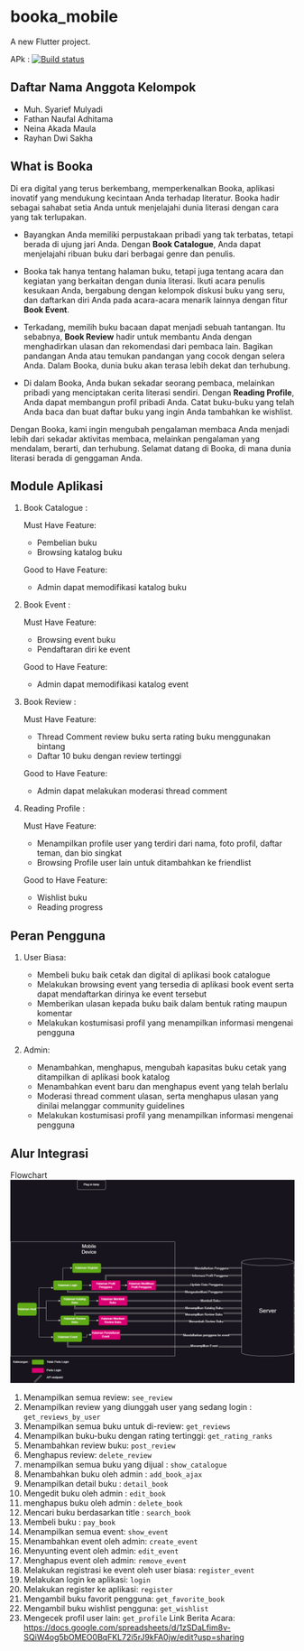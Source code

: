 # booka_mobile

A new Flutter project.

APk : [![Build status](https://build.appcenter.ms/v0.1/apps/c954c151-659d-4acd-b916-c08eda1494a6/branches/master/badge)](https://appcenter.ms)

## Daftar Nama Anggota Kelompok
- Muh. Syarief Mulyadi
- Fathan  Naufal Adhitama
- Neina Akada Maula
- Rayhan Dwi Sakha

## What is Booka
Di era digital yang terus berkembang, memperkenalkan Booka, aplikasi inovatif yang mendukung kecintaan Anda terhadap literatur. Booka hadir sebagai sahabat setia Anda untuk menjelajahi dunia literasi dengan cara yang tak terlupakan.

   - Bayangkan Anda memiliki perpustakaan pribadi yang tak terbatas, tetapi berada di ujung jari Anda. Dengan **Book Catalogue**, Anda dapat menjelajahi ribuan buku dari berbagai genre dan penulis. 

   - Booka tak hanya tentang halaman buku, tetapi juga tentang acara dan kegiatan yang berkaitan dengan dunia literasi. Ikuti acara penulis kesukaan Anda, bergabung dengan kelompok diskusi buku yang seru, dan daftarkan diri Anda pada acara-acara menarik lainnya dengan fitur **Book Event**.

   - Terkadang, memilih buku bacaan dapat menjadi sebuah tantangan. Itu sebabnya, **Book Review** hadir untuk membantu Anda dengan menghadirkan ulasan dan rekomendasi dari pembaca lain. Bagikan pandangan Anda atau temukan pandangan yang cocok dengan selera Anda. Dalam Booka, dunia buku akan terasa lebih dekat dan terhubung.

   - Di dalam Booka, Anda bukan sekadar seorang pembaca, melainkan pribadi yang menciptakan cerita literasi sendiri. Dengan **Reading Profile**, Anda dapat membangun profil pribadi Anda. Catat buku-buku yang telah Anda baca dan buat daftar buku yang ingin Anda tambahkan ke wishlist. 

Dengan Booka, kami ingin mengubah pengalaman membaca Anda menjadi lebih dari sekadar aktivitas membaca, melainkan pengalaman yang mendalam, berarti, dan terhubung. Selamat datang di Booka, di mana dunia literasi berada di genggaman Anda.

## Module Aplikasi
1. Book Catalogue :

   Must Have Feature:
      - Pembelian buku
      - Browsing katalog buku

   Good to Have Feature:
      - Admin dapat memodifikasi katalog buku
   
2. Book Event :

   Must Have Feature:
      - Browsing event buku
      - Pendaftaran diri ke event

   Good to Have Feature: 
      - Admin dapat memodifikasi katalog event
   
3. Book Review :   

   Must Have Feature:
      - Thread Comment review buku serta rating buku menggunakan bintang
      - Daftar 10 buku dengan review tertinggi

   Good to Have Feature: 
      - Admin dapat melakukan moderasi thread comment
   
4. Reading Profile :

   Must Have Feature:
      - Menampilkan profile user yang terdiri dari nama, foto profil, daftar teman, dan bio singkat
      - Browsing Profile user lain untuk ditambahkan ke friendlist

   Good to Have Feature: 
      - Wishlist buku
      - Reading progress

## Peran Pengguna 

1. User Biasa:

   - Membeli buku baik cetak dan digital di aplikasi book catalogue
   - Melakukan browsing event yang tersedia di aplikasi book event serta dapat mendaftarkan dirinya ke event tersebut
   - Memberikan ulasan kepada buku baik dalam bentuk rating maupun komentar
   - Melakukan kostumisasi profil yang menampilkan informasi mengenai pengguna

2. Admin:
   - Menambahkan, menghapus, mengubah kapasitas buku cetak yang ditampilkan di aplikasi book katalog
   - Menambahkan event baru dan menghapus event yang telah berlalu
   - Moderasi thread comment ulasan, serta menghapus ulasan yang dinilai melanggar community guidelines
   - Melakukan kostumisasi profil yang menampilkan informasi mengenai pengguna

## Alur Integrasi

Flowchart
![Alt text](diagram.png) 

1. Menampilkan semua review: `see_review`
2. Menampilkan review yang diunggah user yang sedang login : `get_reviews_by_user`
3. Menampilkan semua buku untuk di-review: `get_reviews`
4. Menampilkan buku-buku dengan rating tertinggi: `get_rating_ranks`
5. Menambahkan review buku: `post_review`
6. Menghapus review: `delete_review`
7. menampilkan semua buku yang dijual : `show_catalogue`
8. Menambahkan buku oleh admin : `add_book_ajax`
9. Menampilkan detail buku : `detail_book`
10. Mengedit buku oleh admin : `edit_book`
11. menghapus buku oleh admin : `delete_book`
12. Mencari buku berdasarkan title : `search_book`
13. Membeli buku : `pay_book`
14. Menampilkan semua event: `show_event`
15. Menambahkan event oleh admin: `create_event`
16. Menyunting event oleh admin: `edit_event`
17. Menghapus event oleh admin: `remove_event`
18. Melakukan registrasi ke event oleh user biasa: `register_event`
19. Melakukan login ke aplikasi: `login`
20. Melakukan register ke aplikasi: `register`
21. Mengambil buku favorit pengguna: `get_favorite_book`
22. Mengambil buku wishlist pengguna: `get_wishlist`
23. Mengecek profil user lain: `get_profile`
Link Berita Acara:
https://docs.google.com/spreadsheets/d/1zSDaLfim8v-SQiW4og5bOMEO0BqFKL72i5rJ9kFA0jw/edit?usp=sharing
